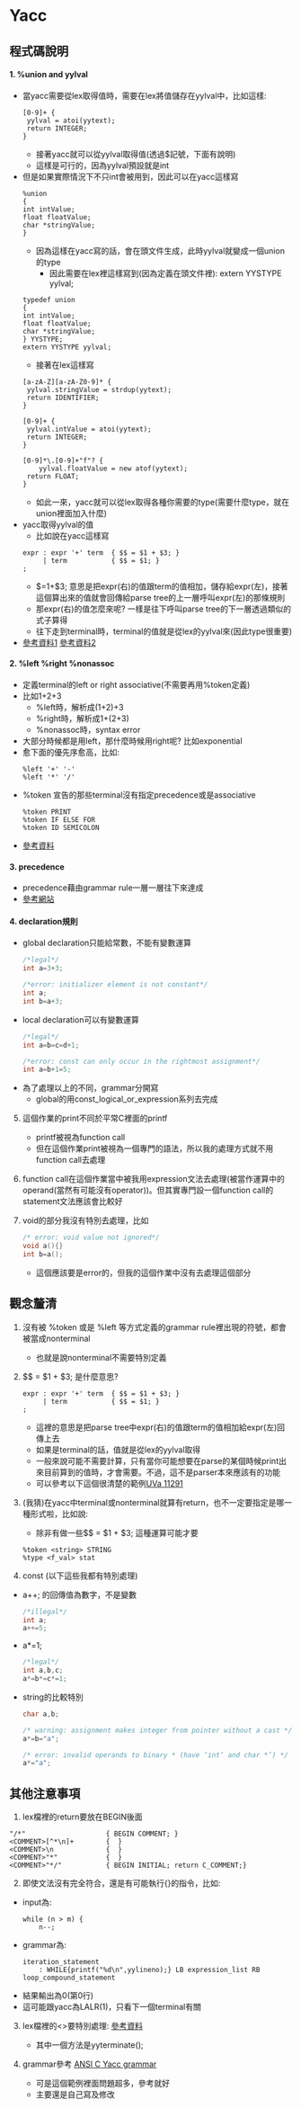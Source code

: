 # Yacc

## 程式碼說明
#### 1. %union and yylval
* 當yacc需要從lex取得值時，需要在lex將值儲存在yylval中，比如這樣:
    ```
    [0-9]+ { 
     yylval = atoi(yytext);
     return INTEGER;
    }
    ```
    * 接著yacc就可以從yylval取得值(透過$記號，下面有說明)
    * 這樣是可行的，因為yylval預設就是int
* 但是如果實際情況下不只int會被用到，因此可以在yacc這樣寫
    ```
    %union
    {
    int intValue;
    float floatValue;
    char *stringValue;
    }
    ```
    * 因為這樣在yacc寫的話，會在頭文件生成，此時yylval就變成一個union的type
        * 因此需要在lex裡這樣寫到(因為定義在頭文件裡): extern YYSTYPE yylval;
    ```
    typedef union
    { 
    int intValue;
    float floatValue;
    char *stringValue;
    } YYSTYPE; 
    extern YYSTYPE yylval;
    ```
    * 接著在lex這樣寫
    ```
    [a-zA-Z][a-zA-Z0-9]* {
     yylval.stringValue = strdup(yytext);
     return IDENTIFIER;
    }

    [0-9]+ { 
     yylval.intValue = atoi(yytext);
     return INTEGER;
    }

    [0-9]*\.[0-9]+"f"? {
        yylval.floatValue = new atof(yytext);
     return FLOAT;
    }
    ```
    * 如此一來，yacc就可以從lex取得各種你需要的type(需要什麼type，就在union裡面加入什麼)
* yacc取得yylval的值
    * 比如說在yacc這樣寫
    ```
    expr : expr '+' term  { $$ = $1 + $3; }
         | term           { $$ = $1; }
    ;
    ```
    * $$=$1+$3; 意思是把expr(右)的值跟term的值相加，儲存給expr(左)，接著這個算出來的值就會回傳給parse tree的上一層呼叫expr(左)的那條規則
    * 那expr(右)的值怎麼來呢? 一樣是往下呼叫parse tree的下一層透過類似的式子算得
    * 往下走到terminal時，terminal的值就是從lex的yylval來(因此type很重要)
* [參考資料1](https://stackoverflow.com/questions/1853204/yylval-and-union) [參考資料2](https://www.cnblogs.com/rednodel/p/4500276.html)

#### 2. %left %right %nonassoc
* 定義terminal的left or right associative(不需要再用%token定義)
* 比如1+2+3
    * %left時，解析成(1+2)+3
    * %right時，解析成1+(2+3)
    * %nonassoc時，syntax error
* 大部分時候都是用left，那什麼時候用right呢? 比如exponential
* 愈下面的優先序愈高，比如: 
    ```
    %left '+' '-'
    %left '*' '/'
    ```
* %token 宣告的那些terminal沒有指定precedence或是associative
    ```
    %token PRINT
    %token IF ELSE FOR
    %token ID SEMICOLON
    ```
* [參考資料](https://stackoverflow.com/questions/12876543/left-and-right-in-yacc)

#### 3. precedence
* precedence藉由grammar rule一層一層往下來達成
* [參考網站](https://en.cppreference.com/w/c/language/operator_precedence)

#### 4. declaration規則
* global declaration只能給常數，不能有變數運算
    ```C
    /*legal*/
    int a=3+3;

    /*error: initializer element is not constant*/
    int a;
    int b=a+3;
    ```
* local declaration可以有變數運算
    ```C
    /*legal*/
    int a=b=c=d+1;

    /*error: const can only occur in the rightmost assignment*/
    int a=b+1=5;
    ```
* 為了處理以上的不同，grammar分開寫
    * global的用const_logical_or_expression系列去完成

5. 這個作業的print不同於平常C裡面的printf
    * printf被視為function call
    * 但在這個作業print被視為一個專門的語法，所以我的處理方式就不用function call去處理

6. function call在這個作業當中被我用expression文法去處理(被當作運算中的operand(當然有可能沒有operator))。但其實專門設一個function call的statement文法應該會比較好

7. void的部分我沒有特別去處理，比如
    ```C
    /* error: void value not ignored*/
    void a(){}
    int b=a();
    ```
    * 這個應該要是error的，但我的這個作業中沒有去處理這個部分

## 觀念釐清
1. 沒有被 %token 或是 %left 等方式定義的grammar rule裡出現的符號，都會被當成nonterminal
    * 也就是說nonterminal不需要特別定義
2. $$ = $1 + $3; 是什麼意思?
    ```
    expr : expr '+' term  { $$ = $1 + $3; }
         | term           { $$ = $1; }
    ;
    ```
    * 這裡的意思是把parse tree中expr(右)的值跟term的值相加給expr(左)回傳上去
    * 如果是terminal的話，值就是從lex的yylval取得
    * 一般來說可能不需要計算，只有當你可能想要在parse的某個時候print出來目前算到的值時，才會需要。不過，這不是parser本來應該有的功能
    * 可以參考以下這個很清楚的範例[UVa 11291](http://morris821028.github.io/2014/05/12/oj/uva/uva-11291-with-yacc/)
3. (我猜)在yacc中terminal或nonterminal就算有return，也不一定要指定是哪一種形式啦，比如說:
    * 除非有做一些$$ = $1 + $3; 這種運算可能才要
    ```
    %token <string> STRING
    %type <f_val> stat
    ```
    
4. const (以下這些我都有特別處理)
* a\++; 的回傳值為數字，不是變數
    ```C
    /*illegal*/
    int a;
    a++=5;
    ```
* a*=1;
    ```C
    /*legal*/
    int a,b,c;
    a*=b*=c*=1;
    ```
* string的比較特別
    ```C
    char a,b;

    /* warning: assignment makes integer from pointer without a cast */
    a*=b="a";

    /* error: invalid operands to binary * (have ‘int’ and char *’) */
    a*="a";
    ```
## 其他注意事項
1. lex檔裡的return要放在BEGIN後面
```
"/*"                    { BEGIN COMMENT; }
<COMMENT>[^*\n]+        {  }
<COMMENT>\n             {  }
<COMMENT>"*"            {  }
<COMMENT>"*/"           { BEGIN INITIAL; return C_COMMENT;}
```

2. 即使文法沒有完全符合，還是有可能執行{}的指令，比如:
* input為: 
    ```
    while (n > m) {
        n--;
    ```
* grammar為: 
    ```
    iteration_statement
        : WHILE{printf("%d\n",yylineno);} LB expression_list RB loop_compound_statement
    ```
* 結果輸出為0(第0行)
* 這可能跟yacc為LALR(1)，只看下一個terminal有關

3. lex檔裡的<<EOF>>要特別處理:  [參考資料](http://dinosaur.compilertools.net/flex/flex_13.html)
    * 其中一個方法是yyterminate();

4. grammar參考 [ANSI C Yacc grammar](http://www.quut.com/c/ANSI-C-grammar-y.html#jump_statement)
    * 可是這個範例裡面問題超多，參考就好
    * 主要還是自己寫及修改
